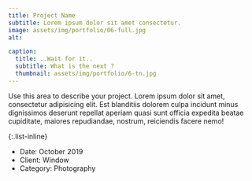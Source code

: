 ```yaml
---
title: Project Name
subtitle: Lorem ipsum dolor sit amet consectetur.
image: assets/img/portfolio/06-full.jpg
alt: 

caption:
  title: ..Wait for it..
  subtitle: What is the next ?
  thumbnail: assets/img/portfolio/6-tn.jpg
---
```

Use this area to describe your project. Lorem ipsum dolor sit amet, consectetur adipisicing elit. Est blanditiis dolorem culpa incidunt minus dignissimos deserunt repellat aperiam quasi sunt officia expedita beatae cupiditate, maiores repudiandae, nostrum, reiciendis facere nemo!

{:.list-inline}
- Date: October 2019
- Client: Window
- Category: Photography

